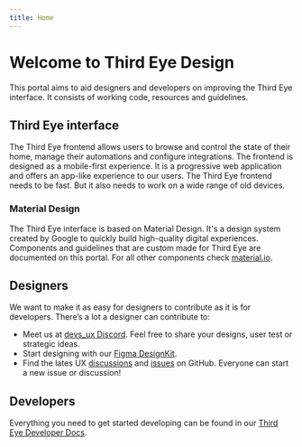 ```yaml
---
title: Home
---
```


# Welcome to Third Eye Design

This portal aims to aid designers and developers on improving the Third Eye interface. It consists of working code, resources and guidelines.

## Third Eye interface
The Third Eye frontend allows users to browse and control the state of their home, manage their automations and configure integrations. The frontend is designed as a mobile-first experience. It is a progressive web application and offers an app-like experience to our users. The Third Eye frontend needs to be fast. But it also needs to work on a wide range of old devices.

### Material Design
The Third Eye interface is based on Material Design. It's a design system created by Google to quickly build high-quality digital experiences. Components and guidelines that are custom made for Third Eye are documented on this portal. For all other components check <a href="https://material.io" rel="noopener noreferrer" target="_blank">material.io</a>.

## Designers
We want to make it as easy for designers to contribute as it is for developers. There’s a lot a designer can contribute to:

- Meet us at <a href="https://discord.gg/BPBc8rZ9" rel="noopener noreferrer" target="_blank">devs_ux Discord</a>. Feel free to share your designs, user test or strategic ideas.
- Start designing with our <a href="https://www.figma.com/community/file/967153512097289521/Home-Assistant-DesignKit" rel="noopener noreferrer" target="_blank">Figma DesignKit</a>.
- Find the lates UX <a href="https://github.com/home-assistant/frontend/discussions?discussions_q=label%3Aux" rel="noopener noreferrer" target="_blank">discussions</a> and <a href="https://github.com/home-assistant/frontend/labels/ux" rel="noopener noreferrer" target="_blank">issues</a> on GitHub. Everyone can start a new issue or discussion!


## Developers
Everything you need to get started developing can be found in our <a href="https://developers.home-assistant.io" rel="noopener noreferrer" target="_blank">Third Eye Developer Docs</a>.
